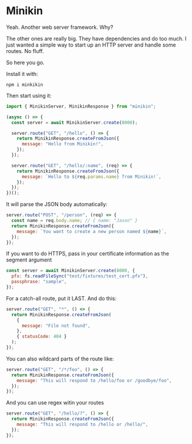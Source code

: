 # Minikin

Yeah. Another web server framework. Why?

The other ones are really big. They have dependencies and do too much. I just wanted a simple way to start up an HTTP server and handle some routes. No fluff.

So here you go.

Install it with:

```
npm i minkikin
```

Then start using it:

```javascript
import { MinikinServer, MinikinResponse } from "minikin";

(async () => {
  const server = await MinikinServer.create(8000);

  server.route("GET", "/hello", () => {
    return MinikinResponse.createFromJson({
      message: "Hello from Minikin!",
    });
  });

  server.route("GET", "/hello/:name", (req) => {
    return MinikinResponse.createFromJson({
      message: `Hello to ${req.params.name} from Minikin!`,
    });
  });
})();
```

It will parse the JSON body automatically:

```javascript
server.route("POST", "/person", (req) => {
  const name = req.body.name; // { name: "Jason" }
  return MinikinResponse.createFromJson({
    message: `You want to create a new person named ${name}`,
  });
});
```

If you want to do HTTPS, pass in your certificate information as the segment argument

```javascript
const server = await MinikinServer.create(8000, {
  pfx: fs.readFileSync("test/fixtures/test_cert.pfx"),
  passphrase: "sample",
});
```

For a catch-all route, put it LAST. And do this:

```javascript
server.route("GET", "*", () => {
  return MinikinResponse.createFromJson(
    {
      message: "File not found",
    },
    { statusCode: 404 }
  );
});
```

You can also wildcard parts of the route like:

```javascript
server.route("GET", "/*/foo", () => {
  return MinikinResponse.createFromJson({
    message: "This will respond to /hello/foo or /goodbye/foo",
  });
});
```

And you can use regex witin your routes

```javascript
server.route("GET", "/hello/?", () => {
  return MinikinResponse.createFromJson({
    message: "This will respond to /hello or /hello/",
  });
});
```
